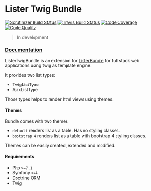 # Lister Twig Bundle

[![Scrutinizer Build Status](https://img.shields.io/scrutinizer/build/g/povs/ListerTwigBundle/master?label=scrutinizer-ci)](https://scrutinizer-ci.com/g/povs/ListerTwigBundle/build-status/master)
[![Travis Build Status](https://img.shields.io/travis/povs/ListerTwigBundle/master?label=travis-ci)](https://travis-ci.com/povs/ListerTwigBundle)
[![Code Coverage](https://scrutinizer-ci.com/g/povs/ListerTwigBundle/badges/coverage.png?b=master)](https://scrutinizer-ci.com/g/povs/ListerTwigBundle/?branch=master)
[![Code Quality](https://img.shields.io/scrutinizer/quality/g/povs/ListerTwigBundle/master)](https://scrutinizer-ci.com/g/povs/ListerTwigBundle/?branch=master)

> In development

### [Documentation](https://povs.github.io/ListerTwigBundle)

ListerTwigBundle is an extension for [ListerBundle](https://github.com/povs/ListerBundle) for full stack web applications using twig as template engine.

It provides two list types:
 - TwigListType
 - AjaxListType
 
Those types helps to render html views using themes.
 
#### Themes
Bundle comes with two themes
- `default` renders list as a table. Has no styling classes.
- `bootstrap 4` renders list as a table with bootstrap 4 styling classes.
 
Themes can be easily created, extended and modified.

#### Requirements
- Php `>=7.1`
- Symfony `>=4`
- Doctrine ORM
- Twig